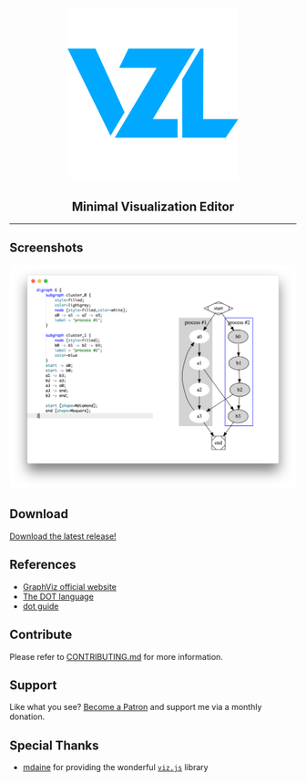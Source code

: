 <h1 align="center"><img src="./logo.png?raw=true" alt="Vzl" title="Vzl" width="300" /></h1>
<h2 align="center">Minimal Visualization Editor</h2>

---

## Screenshots

![](./screenshot.png?raw=true)

## Download

[Download the latest release!](https://github.com/vutran/vzl/releases)

## References

* [GraphViz official website](http://www.graphviz.org/)
* [The DOT language](https://graphviz.gitlab.io/_pages/doc/info/lang.html)
* [dot guide](https://graphviz.gitlab.io/_pages/pdf/dotguide.pdf)

## Contribute

Please refer to [CONTRIBUTING.md](./CONTRIBUTING.md) for more information.

## Support

Like what you see? [Become a Patron](https://www.patreon.com/vutran) and support me via a monthly donation.

## Special Thanks

* [mdaine](https://github.com/mdaines/) for providing the wonderful [`viz.js`](https://github.com/mdaines/viz.js) library
